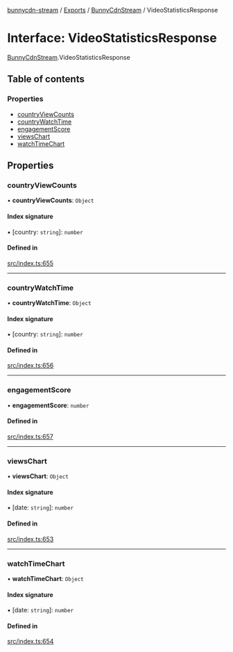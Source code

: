 [bunnycdn-stream](../README.md) / [Exports](../modules.md) / [BunnyCdnStream](../modules/BunnyCdnStream.md) / VideoStatisticsResponse

# Interface: VideoStatisticsResponse

[BunnyCdnStream](../modules/BunnyCdnStream.md).VideoStatisticsResponse

## Table of contents

### Properties

- [countryViewCounts](BunnyCdnStream.VideoStatisticsResponse.md#countryviewcounts)
- [countryWatchTime](BunnyCdnStream.VideoStatisticsResponse.md#countrywatchtime)
- [engagementScore](BunnyCdnStream.VideoStatisticsResponse.md#engagementscore)
- [viewsChart](BunnyCdnStream.VideoStatisticsResponse.md#viewschart)
- [watchTimeChart](BunnyCdnStream.VideoStatisticsResponse.md#watchtimechart)

## Properties

### countryViewCounts

• **countryViewCounts**: `Object`

#### Index signature

▪ [country: `string`]: `number`

#### Defined in

[src/index.ts:655](https://github.com/dan-online/bunnycdn-stream/blob/12e7bc0/src/index.ts#L655)

___

### countryWatchTime

• **countryWatchTime**: `Object`

#### Index signature

▪ [country: `string`]: `number`

#### Defined in

[src/index.ts:656](https://github.com/dan-online/bunnycdn-stream/blob/12e7bc0/src/index.ts#L656)

___

### engagementScore

• **engagementScore**: `number`

#### Defined in

[src/index.ts:657](https://github.com/dan-online/bunnycdn-stream/blob/12e7bc0/src/index.ts#L657)

___

### viewsChart

• **viewsChart**: `Object`

#### Index signature

▪ [date: `string`]: `number`

#### Defined in

[src/index.ts:653](https://github.com/dan-online/bunnycdn-stream/blob/12e7bc0/src/index.ts#L653)

___

### watchTimeChart

• **watchTimeChart**: `Object`

#### Index signature

▪ [date: `string`]: `number`

#### Defined in

[src/index.ts:654](https://github.com/dan-online/bunnycdn-stream/blob/12e7bc0/src/index.ts#L654)
